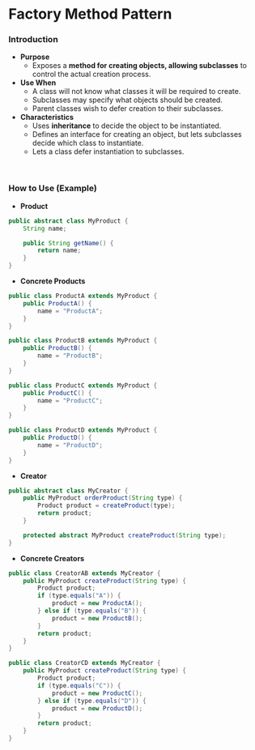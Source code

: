 # Factory Method Pattern

### Introduction
- **Purpose**
  - Exposes a **method for creating objects, allowing subclasses** to control the actual creation process.
- **Use When**
  - A class will not know what classes it will be required to create.
  - Subclasses may specify what objects should be created.
  - Parent classes wish to defer creation to their subclasses.
- **Characteristics**
  - Uses **inheritance** to decide the object to be instantiated.
  - Defines an interface for creating an object, but lets subclasses decide which class to instantiate.
  - Lets a class defer instantiation to subclasses.

<br>

### How to Use (Example)
- **Product**
```java
public abstract class MyProduct {
    String name;

    public String getName() {
        return name;
    }
}
```

- **Concrete Products**
```java
public class ProductA extends MyProduct {
    public ProductA() {
        name = "ProductA";
    }
}

public class ProductB extends MyProduct {
    public ProductB() {
        name = "ProductB";
    }
}

public class ProductC extends MyProduct {
    public ProductC() {
        name = "ProductC";
    }
}

public class ProductD extends MyProduct {
    public ProductD() {
        name = "ProductD";
    }
}
```

- **Creator**
```java
public abstract class MyCreator {
    public MyProduct orderProduct(String type) {
        Product product = createProduct(type);
        return product;
    }

    protected abstract MyProduct createProduct(String type);
}
```

- **Concrete Creators**
```java
public class CreatorAB extends MyCreator {
    public MyProduct createProduct(String type) {
        Product product;
        if (type.equals("A")) {
            product = new ProductA();
        } else if (type.equals("B")) {
            product = new ProductB();
        }
        return product;
    }
}

public class CreatorCD extends MyCreator {
    public MyProduct createProduct(String type) {
        Product product;
        if (type.equals("C")) {
            product = new ProductC();
        } else if (type.equals("D")) {
            product = new ProductD();
        }
        return product;
    }
}
```
